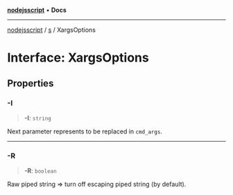 [**nodejsscript**](../../../README.md) • **Docs**

***

[nodejsscript](../../../README.md) / [s](../README.md) / XargsOptions

# Interface: XargsOptions

## Properties

### -I

> **-I**: `string`

Next parameter represents to be replaced in `cmd_args`.

***

### -R

> **-R**: `boolean`

Raw piped string ⇒ turn off escaping piped string (by default).
